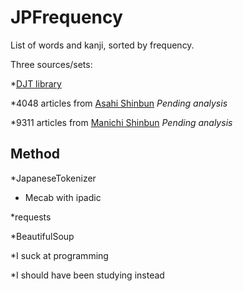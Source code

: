 # JPFrequency
List of words and kanji, sorted by frequency.

Three sources/sets:

*[DJT library](http://djt.netlify.com)

*4048 articles from [Asahi Shinbun](https://www.asahi.com/) *Pending analysis*

*9311 articles from [Manichi Shinbun](https://mainichi.jp/) *Pending analysis*

## Method

*JapaneseTokenizer
  * Mecab with ipadic
  
*requests

*BeautifulSoup

*I suck at programming

*I should have been studying instead
